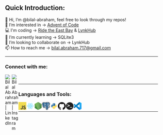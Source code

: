 ## Quick Introduction:

👋 Hi, I’m @bilal-abraham, feel free to look through my repos!
<br>
👀 I’m interested in -> [Advent of Code][adventofcode]
<br>
💻 I'm coding -> [Ride the East Bay][ridetheeastbay] & [LynkHub][lynkhub]
<br>
🌱 I’m currently learning -> SQLite3
<br>
💞️ I’m looking to collaborate on -> LynkHub 
<br>
📫 How to reach me -> bilal.abraham.717@gmail.com

---

### Connect with me:
[<img align="left" alt="Bilal Abraham | LinkedIn" width="22px" src="https://cdn.jsdelivr.net/npm/simple-icons@v3/icons/linkedin.svg" />][linkedin]
[<img align="left" alt="Bilal Abraham | Instagram" width="22px" src="https://cdn.jsdelivr.net/npm/simple-icons@v3/icons/instagram.svg" />][instagram]

<br>

---

### Languages and Tools:

<img align="left" alt="JavaScript" width="26px" src="https://raw.githubusercontent.com/github/explore/80688e429a7d4ef2fca1e82350fe8e3517d3494d/topics/javascript/javascript.png" />
<img align="left" alt="React" width="26px" src="https://raw.githubusercontent.com/github/explore/80688e429a7d4ef2fca1e82350fe8e3517d3494d/topics/react/react.png" />
<img align="left" alt="Node.js" width="26px" src="https://raw.githubusercontent.com/github/explore/80688e429a7d4ef2fca1e82350fe8e3517d3494d/topics/nodejs/nodejs.png" />
<img align="left" alt="PostgreSQL" width="26px" src="https://raw.githubusercontent.com/github/explore/80688e429a7d4ef2fca1e82350fe8e3517d3494d/topics/postgresql/postgresql.png" />
<img align="left" alt="Python" width="26px" src="https://raw.githubusercontent.com/github/explore/80688e429a7d4ef2fca1e82350fe8e3517d3494d/topics/python/python.png" />
<img align="left" alt="GitHub" width="26px" src="https://raw.githubusercontent.com/github/explore/78df643247d429f6cc873026c0622819ad797942/topics/github/github.png" />
<img align="left" alt="Terminal" width="26px" src="https://raw.githubusercontent.com/github/explore/80688e429a7d4ef2fca1e82350fe8e3517d3494d/topics/terminal/terminal.png" />
<img align="left" alt="Visual Studio Code" width="26px" src="https://raw.githubusercontent.com/github/explore/80688e429a7d4ef2fca1e82350fe8e3517d3494d/topics/visual-studio-code/visual-studio-code.png" />

<br>

---

[ridetheeastbay]: https://ridetheeastbay.tk
[lynkhub]: https://github.com/f-habibCA/LynkHub.git
[adventofcode]: https://github.com/bilal-abraham/AoC/tree/main/2021

[instagram]: https://www.instagram.com/bilalabraham_/
[linkedin]: https://www.linkedin.com/in/bilal-abraham-3140491b8/
